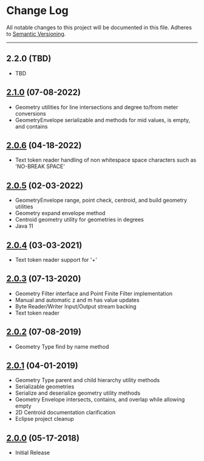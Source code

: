# Change Log
All notable changes to this project will be documented in this file.
Adheres to [Semantic Versioning](http://semver.org/).

---

## 2.2.0 (TBD)

* TBD

## [2.1.0](https://github.com/ngageoint/simple-features-java/releases/tag/2.1.0) (07-08-2022)

* Geometry utilities for line intersections and degree to/from meter conversions
* GeometryEnvelope serializable and methods for mid values, is empty, and contains

## [2.0.6](https://github.com/ngageoint/simple-features-java/releases/tag/2.0.6) (04-18-2022)

* Text token reader handling of non whitespace space characters such as 'NO-BREAK SPACE'

## [2.0.5](https://github.com/ngageoint/simple-features-java/releases/tag/2.0.5) (02-03-2022)

* GeometryEnvelope range, point check, centroid, and build geometry utilities
* Geometry expand envelope method
* Centroid geometry utility for geometries in degrees
* Java 11

## [2.0.4](https://github.com/ngageoint/simple-features-java/releases/tag/2.0.4) (03-03-2021)

* Text token reader support for '+'

## [2.0.3](https://github.com/ngageoint/simple-features-java/releases/tag/2.0.3) (07-13-2020)

* Geometry Filter interface and Point Finite Filter implementation
* Manual and automatic z and m has value updates
* Byte Reader/Writer Input/Output stream backing
* Text token reader

## [2.0.2](https://github.com/ngageoint/simple-features-java/releases/tag/2.0.2) (07-08-2019)

* Geometry Type find by name method

## [2.0.1](https://github.com/ngageoint/simple-features-java/releases/tag/2.0.1) (04-01-2019)

* Geometry Type parent and child hierarchy utility methods
* Serializable geometries
* Serialize and deserialize geometry utility methods
* Geometry Envelope intersects, contains, and overlap while allowing empty
* 2D Centroid documentation clarification
* Eclipse project cleanup

## [2.0.0](https://github.com/ngageoint/simple-features-java/releases/tag/2.0.0) (05-17-2018)

* Initial Release
